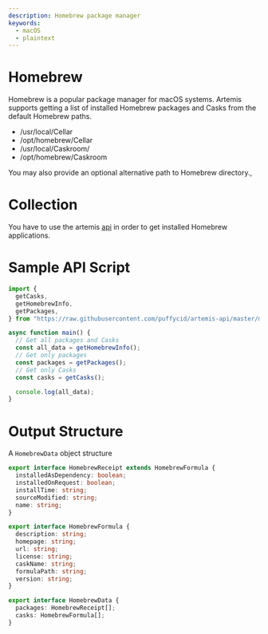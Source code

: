 ```yaml
---
description: Homebrew package manager
keywords:
  - macOS
  - plaintext
---
```


# Homebrew

Homebrew is a popular package manager for macOS systems. Artemis supports
getting a list of installed Homebrew packages and Casks from the default
Homebrew paths.

- /usr/local/Cellar
- /opt/homebrew/Cellar
- /usr/local/Caskroom/
- /opt/homebrew/Caskroom

You may also provide an optional alternative path to Homebrew directory.,

# Collection

You have to use the artemis [api](../../API/overview.md) in order to get
installed Homebrew applications.

# Sample API Script

```typescript
import {
  getCasks,
  getHomebrewInfo,
  getPackages,
} from "https://raw.githubusercontent.com/puffycid/artemis-api/master/mod.ts";

async function main() {
  // Get all packages and Casks
  const all_data = getHomebrewInfo();
  // Get only packages
  const packages = getPackages();
  // Get only Casks
  const casks = getCasks();

  console.log(all_data);
}
```

# Output Structure

A `HomebrewData` object structure

```typescript
export interface HomebrewReceipt extends HomebrewFormula {
  installedAsDependency: boolean;
  installedOnRequest: boolean;
  installTime: string;
  sourceModified: string;
  name: string;
}

export interface HomebrewFormula {
  description: string;
  homepage: string;
  url: string;
  license: string;
  caskName: string;
  formulaPath: string;
  version: string;
}

export interface HomebrewData {
  packages: HomebrewReceipt[];
  casks: HomebrewFormula[];
}
```
